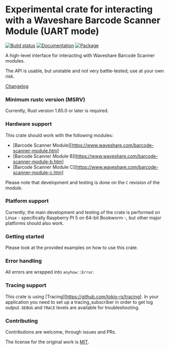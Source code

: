 # Experimental crate for interacting with a Waveshare Barcode Scanner Module (UART mode)

[![Build status](https://github.com/ronnybremer/waveshare-barcodescanner-rs/workflows/waveshare-barcodescanner-rs/badge.svg)](https://github.com/ronnybremer/waveshare-barcodescanner-rs/actions/workflows/waveshare-barcodescanner-rs.yml)
[![Documentation](https://docs.rs/waveshare-barcodescanner/badge.svg)](https://docs.rs/waveshare-barcodescanner)
[![Package](https://img.shields.io/crates/v/waveshare-barcodescanner.svg)](https://crates.io/crates/waveshare-barcodescanner)

A high-level interface for interacting with Waveshare Barcode Scanner modules.

The API is usable, but unstable and not very battle-tested; use at your own risk.

[Changelog](https://github.com/ronnybremer/waveshare-barcodescanner-rs/blob/master/CHANGES.md)

### Minimum rustc version (MSRV)

Currently, Rust version 1.85.0 or later is required.

### Hardware support

This crate should work with the following modules:
* [Barcode Scanner Module][https://www.waveshare.com/barcode-scanner-module.htm]
* [Barcode Scanner Module B][https://www.waveshare.com/barcode-scanner-module-b.htm]
* [Barcode Scanner Module C][https://www.waveshare.com/barcode-scanner-module-c.htm]

Please note that development and testing is done on the `C` revision of the module.

### Platform support

Currently, the main development and testing of the crate is performed on Linux - specifically Raspberry PI 5 on 64-bit Bookworm -, but other major platforms should also work.

### Getting started

Please look at the provided examples on how to use this crate.

### Error handling

All errors are wrapped into `anyhow::Error`.

### Tracing support

This crate is using [Tracing][https://github.com/tokio-rs/tracing].
In your application you need to set up a tracing_subscriber in order to get log output. `DEBUG` and `TRACE` levels are available for troubleshooting.

### Contributing

Contributions are welcome, through issues and PRs.

The license for the original work is [MIT](https://opensource.org/licenses/MIT).
